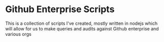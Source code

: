 # Github Enterprise Scripts


This is a collection of scripts I've created, mostly written in nodejs which will allow for us to make queries and audits against Github enterprise and various orgs
